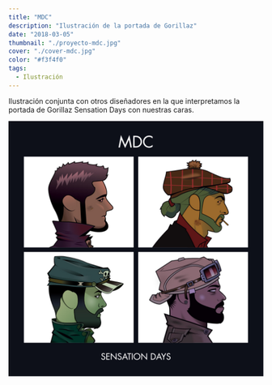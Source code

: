 ```yaml
---
title: "MDC"
description: "Ilustración de la portada de Gorillaz"
date: "2018-03-05"
thumbnail: "./proyecto-mdc.jpg"
cover: "./cover-mdc.jpg"
color: "#f3f4f0"
tags:
  - Ilustración
---
```


Ilustración conjunta con otros diseñadores en la que interpretamos la portada de Gorillaz Sensation Days con nuestras caras.

<hidden>
<img src="mdc.jpg">
</hidden>
<zoom-image src="mdc.jpg"></zoom-image>
